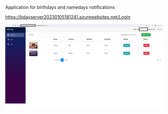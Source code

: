 Application for birthdays and namedays notifications

https://bdayserver20230105181241.azurewebsites.net/Login

![](https://github.com/MatusGramblicka/BDayApp/raw/master/Sample.png)

